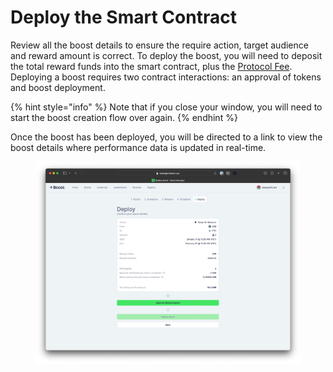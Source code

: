 # Deploy the Smart Contract

Review all the boost details to ensure the require action, target audience and reward amount is correct. To deploy the boost, you will need to deposit the total reward funds into the smart contract, plus the [Protocol Fee](../../overview/protocol-concepts/protocol-fees.md). Deploying a boost requires two contract interactions: an approval of tokens and boost deployment.&#x20;

{% hint style="info" %}
Note that if you close your window, you will need to start the boost creation flow over again.
{% endhint %}

Once the boost has been deployed, you will be directed to a link to view the boost details where performance data is updated in real-time.

<figure><img src="../../.gitbook/assets/deploy_flow06.png" alt=""><figcaption></figcaption></figure>
